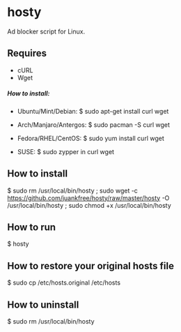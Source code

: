 hosty
=====

Ad blocker script for Linux.

## Requires
* cURL
* Wget

##### How to install:

* Ubuntu/Mint/Debian:
$ sudo apt-get install curl wget

* Arch/Manjaro/Antergos:
$ sudo pacman -S curl wget

* Fedora/RHEL/CentOS:
$ sudo yum install curl wget

* SUSE:
$ sudo zypper in curl wget

## How to install
$ sudo rm /usr/local/bin/hosty ; sudo wget -c https://github.com/juankfree/hosty/raw/master/hosty -O /usr/local/bin/hosty ; sudo chmod +x /usr/local/bin/hosty

## How to run
$ hosty

## How to restore your original hosts file
$ sudo cp /etc/hosts.original /etc/hosts

## How to uninstall
$ sudo rm /usr/local/bin/hosty
